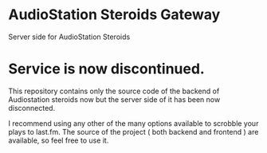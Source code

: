 # AudioStation Steroids Gateway
Server side for AudioStation Steroids

# Service is now discontinued. 

This repository contains only the source code of the backend of Audiostation steroids now but the server side of it has been now disconnected.

I recommend using any other of the many options available to scrobble your plays to last.fm. The source of the project ( both backend and frontend ) are available, so feel free to use it.
